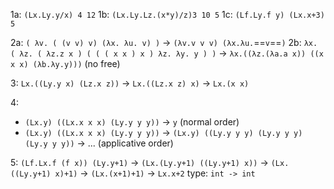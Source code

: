 1a: `(Lx.Ly.y/x) 4 12`
1b: `(Lx.Ly.Lz.(x*y)/z)3 10 5`
1c: `(Lf.Ly.f y) (Lx.x+3) 5`

2a: `( λv. ( (v v) v) (λx. λu. v) )` -> `(λv.v v v) (λx.λu.`==`v`==`)`
2b: `λx. ( λz. ( λz.z x ) ( ( ( x x ) x ) λz. λy. y ) )` 
	-> `λx.((λz.(λa.a x)) ((x x x) (λb.λy.y)))` (no free)

3: `Lx.((Ly.y x) (Lz.x z))` -> `Lx.((Lz.x z) x)` -> `Lx.(x x)`

4:
- `(Lx.y) ((Lx.x x x) (Ly.y y y))` -> `y` (normal order)
- `(Lx.y) ((Lx.x x x) (Ly.y y y))` -> `(Lx.y) ((Ly.y y y) (Ly.y y y) (Ly.y y y))` 
	-> ... (applicative order)

5: `(Lf.Lx.f (f x)) (Ly.y+1)` -> `(Lx.(Ly.y+1) ((Ly.y+1) x))` -> `(Lx.((Ly.y+1) x)+1)` 
	-> `(Lx.(x+1)+1)` -> `Lx.x+2`
	type: `int -> int`
